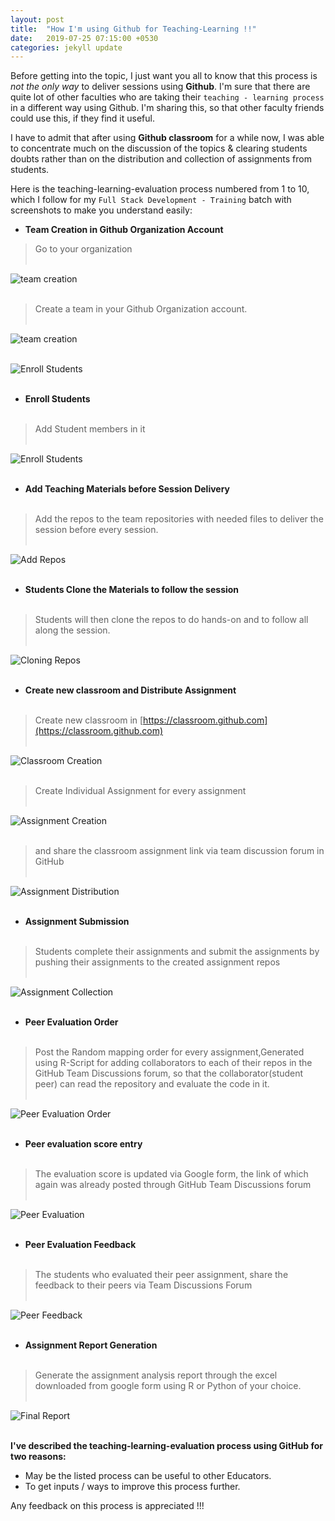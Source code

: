```yaml
---
layout: post
title:  "How I'm using Github for Teaching-Learning !!"
date:   2019-07-25 07:15:00 +0530
categories: jekyll update
---
```


Before getting into the topic, I just want you all to know that this process is *not the only way* to deliver sessions using **Github**. I'm sure that there are quite lot of other faculties who are taking their `teaching - learning process` in a different way using Github. I'm sharing this, so that other faculty friends could use this, if they find it useful.

I have to admit that after using **Github classroom** for a while now, I was able to concentrate much on the discussion of the topics & clearing students doubts rather than on the distribution and collection of assignments from students.

Here is the teaching-learning-evaluation process numbered from 1 to 10, which I follow for my `Full Stack Development - Training` batch with screenshots to make you understand easily:

- __Team Creation in Github Organization Account__

> Go to your organization <br /><br />

![team creation](https://github.com/sathishnotes/sathishnotes.github.io/raw/master/assets/1.jpg)<br /><br />  

> Create a team in your Github Organization account.<br /><br />  

![team creation](https://github.com/sathishnotes/sathishnotes.github.io/raw/master/assets/2.jpg)<br /><br />  

![Enroll Students](https://github.com/sathishnotes/sathishnotes.github.io/raw/master/assets/3.jpg)<br /><br />  

- __Enroll Students__<br /><br />

> Add Student members in it<br /><br />  

![Enroll Students](https://github.com/sathishnotes/sathishnotes.github.io/raw/master/assets/4.jpg)<br /><br />  

- __Add Teaching Materials before Session Delivery__<br /><br />  

> Add the repos to the team repositories with needed files to deliver the session before every session.<br /><br />  

![Add Repos](https://github.com/sathishnotes/sathishnotes.github.io/raw/master/assets/5.jpg)<br /><br />  


- __Students Clone the Materials to follow the session__<br /><br />  

> Students will then clone the repos to do hands-on and to follow all along the session.<br /><br />  

![Cloning Repos](https://github.com/sathishnotes/sathishnotes.github.io/raw/master/assets/6.jpg)<br /><br />  

- __Create new classroom and Distribute Assignment__<br /><br />  

> Create new classroom in [https://classroom.github.com](https://classroom.github.com)<br /><br />  

![Classroom Creation](https://github.com/sathishnotes/sathishnotes.github.io/raw/master/assets/7.jpg)<br /><br />  

> Create Individual Assignment for every assignment<br /><br />  

![Assignment Creation](https://github.com/sathishnotes/sathishnotes.github.io/raw/master/assets/8.jpg)<br /><br />  

> and share the classroom assignment link via team discussion forum in GitHub<br /><br />  

![Assignment Distribution](https://github.com/sathishnotes/sathishnotes.github.io/raw/master/assets/7-1.jpg)<br /><br />  

- __Assignment Submission__<br /><br />  

> Students complete their assignments and submit the assignments by pushing their assignments to the created assignment repos<br /><br />  

![Assignment Collection](https://github.com/sathishnotes/sathishnotes.github.io/raw/master/assets/9.jpg)<br /><br />  


- __Peer Evaluation Order__<br /><br />  

> Post the Random mapping order for every assignment,Generated using R-Script for adding collaborators to each of their repos in the GitHub Team Discussions forum, so that the collaborator(student peer) can read the repository and evaluate the code in it.<br /><br />  

![Peer Evaluation Order](https://github.com/sathishnotes/sathishnotes.github.io/raw/master/assets/10.jpg)<br /><br />    


- __Peer evaluation score entry__<br /><br />  

> The evaluation score is updated via Google form, the link of which again was already posted through GitHub Team Discussions forum<br /><br />  


![Peer Evaluation](https://github.com/sathishnotes/sathishnotes.github.io/raw/master/assets/11.jpg)<br /><br />    


- __Peer Evaluation Feedback__<br /><br />  

> The students who evaluated their peer assignment, share the feedback to their peers via Team Discussions Forum<br /><br />  

![Peer Feedback](https://github.com/sathishnotes/sathishnotes.github.io/raw/master/assets/12.jpg)<br /><br />    


- __Assignment Report Generation__<br /><br />  

> Generate the assignment analysis report through the excel downloaded from google form using R or Python of your choice.<br /><br />  


![Final Report](https://github.com/sathishnotes/sathishnotes.github.io/raw/master/assets/13.jpg)<br /><br />  


**I've described the teaching-learning-evaluation process using GitHub for two reasons:**
 - May be the listed process can be useful to other Educators.
 - To get inputs / ways to improve this process further.

Any feedback on this process is appreciated !!!
